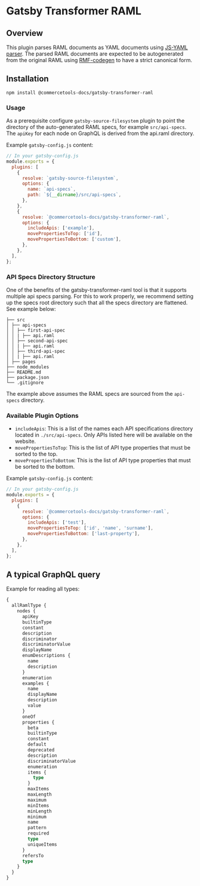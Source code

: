 # Gatsby Transformer RAML

## Overview

This plugin parses RAML documents as YAML documents using [JS-YAML parser](https://github.com/nodeca/js-yaml). The parsed RAML documents are expected to be autogenerated from the original RAML using [RMF-codegen](../rmf-codegen) to have a strict canonical form.

## Installation

`npm install @commercetools-docs/gatsby-transformer-raml`

### Usage

As a prerequisite configure `gatsby-source-filesystem` plugin to point the directory of the auto-generated RAML specs, for example `src/api-specs`. The `apiKey` for each node on GraphQL is derived from the api.raml directory.

Example `gatsby-config.js` content:

```js
// In your gatsby-config.js
module.exports = {
  plugins: [
    {
      resolve: `gatsby-source-filesystem`,
      options: {
        name: `api-specs`,
        path: `${__dirname}/src/api-specs`,
      },
    },
    {
      resolve: `@commercetools-docs/gatsby-transformer-raml`,
      options: {
        includeApis: ['example'],
        movePropertiesToTop: ['id'],
        movePropertiesToBottom: ['custom'],
      },
    },
  ],
};
```

### API Specs Directory Structure

One of the benefits of the gatsby-transformer-raml tool is that it supports multiple api specs parsing. For this to work properly, we recommend setting up the specs root directory such that all the specs directory are flattened. See example below:

```
├── src
│ ├── api-specs
│ │ ├── first-api-spec
│ │ | ├── api.raml
│ │ ├── second-api-spec
│ │ | ├── api.raml
│ │ ├── third-api-spec
│ │ | ├── api.raml
│ ├── pages
├── node_modules
├── README.md
├── package.json
└── .gitignore
```

The example above assumes the RAML specs are sourced from the `api-specs` directory.

### Available Plugin Options

- `includeApis`: This is a list of the names each API specifications directory located in `./src/api-specs`. Only APIs listed here will be available on the website.
- `movePropertiesToTop`: This is the list of API type properties that must be sorted to the top.
- `movePropertiesToBottom`: This is the list of API type properties that must be sorted to the bottom.

Example `gatsby-config.js` content:

```js
// In your gatsby-config.js
module.exports = {
  plugins: [
    {
      resolve: `@commercetools-docs/gatsby-transformer-raml`,
      options: {
        includeApis: ['test'],
        movePropertiesToTop: ['id', 'name', 'surname'],
        movePropertiesToBottom: ['last-property'],
      },
    },
  ],
};
```

## A typical GraphQL query

Example for reading all types:

```graphql
{
  allRamlType {
    nodes {
      apiKey
      builtinType
      constant
      description
      discriminator
      discriminatorValue
      displayName
      enumDescriptions {
        name
        description
      }
      enumeration
      examples {
        name
        displayName
        description
        value
      }
      oneOf
      properties {
        beta
        builtinType
        constant
        default
        deprecated
        description
        discriminatorValue
        enumeration
        items {
          type
        }
        maxItems
        maxLength
        maximum
        minItems
        minLength
        minimum
        name
        pattern
        required
        type
        uniqueItems
      }
      refersTo
      type
    }
  }
}
```

